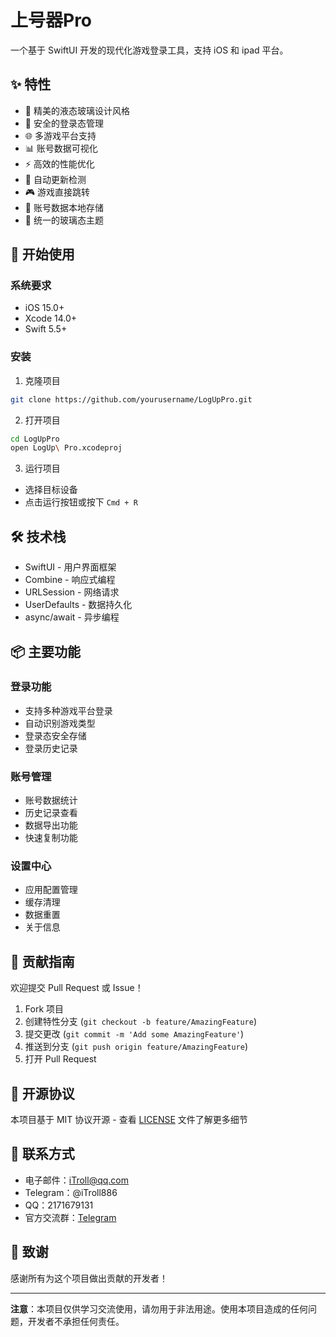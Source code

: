 # 上号器Pro

一个基于 SwiftUI 开发的现代化游戏登录工具，支持 iOS 和 ipad 平台。

## ✨ 特性

- 🎨 精美的液态玻璃设计风格
- 🔐 安全的登录态管理
- 🌐 多游戏平台支持
- 📊 账号数据可视化
- ⚡️ 高效的性能优化
- 🔄 自动更新检测
- 🎮 游戏直接跳转
- 💾 账号数据本地存储
- 🌙 统一的玻璃态主题

## 🚀 开始使用

### 系统要求

- iOS 15.0+
- Xcode 14.0+
- Swift 5.5+

### 安装

1. 克隆项目
```bash
git clone https://github.com/yourusername/LogUpPro.git
```

2. 打开项目
```bash
cd LogUpPro
open LogUp\ Pro.xcodeproj
```

3. 运行项目
- 选择目标设备
- 点击运行按钮或按下 `Cmd + R`

## 🛠 技术栈

- SwiftUI - 用户界面框架
- Combine - 响应式编程
- URLSession - 网络请求
- UserDefaults - 数据持久化
- async/await - 异步编程

## 📦 主要功能

### 登录功能
- 支持多种游戏平台登录
- 自动识别游戏类型
- 登录态安全存储
- 登录历史记录

### 账号管理
- 账号数据统计
- 历史记录查看
- 数据导出功能
- 快速复制功能

### 设置中心
- 应用配置管理
- 缓存清理
- 数据重置
- 关于信息

## 🤝 贡献指南

欢迎提交 Pull Request 或 Issue！

1. Fork 项目
2. 创建特性分支 (`git checkout -b feature/AmazingFeature`)
3. 提交更改 (`git commit -m 'Add some AmazingFeature'`)
4. 推送到分支 (`git push origin feature/AmazingFeature`)
5. 打开 Pull Request

## 📝 开源协议

本项目基于 MIT 协议开源 - 查看 [LICENSE](LICENSE) 文件了解更多细节

## 👥 联系方式

- 电子邮件：iTroll@qq.com
- Telegram：@iTroll886
- QQ：2171679131
- 官方交流群：[Telegram](https://t.me/iTroll886)

## 🙏 致谢

感谢所有为这个项目做出贡献的开发者！

---

**注意**：本项目仅供学习交流使用，请勿用于非法用途。使用本项目造成的任何问题，开发者不承担任何责任。
